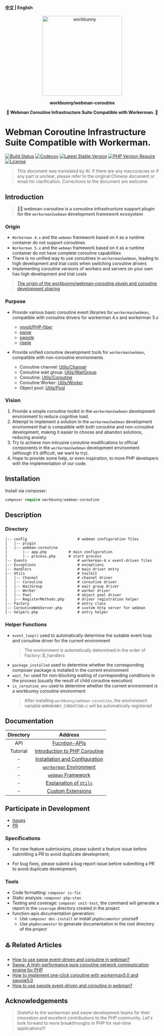 #### [中文](README.md) | English

<p align="center"><img width="260px" src="https://chaz6chez.cn/images/workbunny-logo.png" alt="workbunny"></p>

**<p align="center">workbunny/webman-coroutine</p>**

**<p align="center">🐇 Webman Coroutine Infrastructure Suite Compatible with Workerman. 🐇</p>**

# Webman Coroutine Infrastructure Suite Compatible with Workerman.

[![Build Status](https://github.com/workbunny//webman-coroutine/actions/workflows/CI.yml/badge.svg)](https://github.com/workbunny//webman-coroutine/actions)
[![Codecov](https://codecov.io/github/workbunny/webman-coroutine/branch/main/graph/badge.svg)](https://codecov.io/github/workbunny/webman-coroutine)
[![Latest Stable Version](https://badgen.net/packagist/v/workbunny//webman-coroutine/latest)](https://github.com/workbunny//webman-coroutine/releases)
[![PHP Version Require](https://badgen.net/packagist/php/workbunny//webman-coroutine)](https://github.com/workbunny//webman-coroutine/blob/main/composer.json)
[![License](https://badgen.net/packagist/license/workbunny//webman-coroutine)](https://github.com/workbunny//webman-coroutine/blob/main/LICENSE)

> This document was translated by AI. 
> If there are any inaccuracies or if any part is unclear, please refer to the original Chinese document or email for clarification. 
> Corrections to the document are welcome.

## Introduction

> **🚀🐇 webman-coroutine is a coroutine infrastructure support plugin for the `workerman`/`webman` development framework ecosystem**

### Origin

- `Workerman 4.x` and the `webman` framework based on it as a runtime container do not support coroutines
- `Workerman 5.x` and the `webman` framework based on it as a runtime container do not have complete coroutine capabilities
- There is no unified way to use coroutines in `workerman`/`webman`, leading to high development and trial costs when switching coroutine drivers
- Implementing coroutine versions of workers and servers on your own has high development and trial costs

> [The origin of the workbunny/webman-coroutine plugin and coroutine development sharing](https://www.workerman.net/a/1769)

### Purpose

- Provide various basic coroutine event libraries for `workerman`/`webman`, compatible with coroutine drivers for workerman 4.x and workerman 5.x
  - [revolt/PHP-fiber](https://github.com/revoltphp/event-loop)
  - [swow](https://github.com/swow/swow)
  - [swoole](https://github.com/swoole/swoole-src)
  - [ripple](https://github.com/cloudtay/ripple)

- Provide unified coroutine development tools for `workerman`/`webman`, compatible with non-coroutine environments
  - Coroutine channel: [Utils/Channel](https://github.com/workbunny/webman-coroutine/tree/main/src/Utils/Channel)
  - Coroutine wait group: [Utils/WaitGroup](https://github.com/workbunny/webman-coroutine/tree/main/src/Utils/WaitGroup)
  - Coroutine: [Utils/Coroutine](https://github.com/workbunny/webman-coroutine/tree/main/src/Utils/Coroutine)
  - Coroutine Worker: [Utils/Worker](https://github.com/workbunny/webman-coroutine/tree/main/src/Utils/Worker)
  - Object pool: [Utils/Pool](https://github.com/workbunny/webman-coroutine/tree/main/src/Utils/Pool)

### Vision

1. Provide a simple coroutine toolkit in the `workerman`/`webman` development environment to reduce cognitive load.
2. Attempt to implement a solution in the `workerman`/`webman` development environment that is compatible with both coroutine and non-coroutine development, making it easier to choose and abandon solutions, reducing anxiety.
3. Try to achieve non-intrusive coroutine modifications to official components in the `workerman`/`webman` development environment (although it’s difficult, we want to try).
4. Hope to provide some help, or even inspiration, to more PHP developers with the implementation of our code.

## Installation

Install via composer:

```php
composer require workbunny/webman-coroutine
```

## Description
### Directory

```
|-- config                       # webman configuration files
|   |-- plugin
|   |-- webman-coroutine
|       |-- app.php          # main configuration
|       |-- process.php      # start process
|-- Events                       # workerman-4.x event-driven files
|-- Exceptions                   # exceptions
|-- Handlers                     # main driver entry
|-- Utils                        # toolkit
|   |-- Channel                  # channel driver
|   |-- Coroutine                # coroutine driver
|   |-- WaitGroup                # wait group driver
|   |-- Worker                   # worker driver
|   |-- Pool                     # object pool driver
|   |-- RegisterMethods.php      # driver registration helper
|-- Factory                      # entry class
|-- CoroutineWebServer.php       # custom http server for webman
|-- helpers.php                  # entry helper
```

### Helper Functions

- `event_loop()` used to automatically determine the suitable event loop and coroutine driver for the current environment 
    > The environment is automatically determined in the order of Factory::$_handlers
- `package_installed` used to determine whether the corresponding composer package is installed in the current environment
- `wait_for` used for non-blocking waiting of corresponding conditions in the process (usually the result of child coroutine execution)
- `is_coroutine_env` used to determine whether the current environment is a workbunny coroutine environment 
    > After installing `workbunny/webman-coroutine`, the environment variable `WORKBUNNY_COROUTINE=1` will be automatically registered

## Documentation

| Directory  |                                                    Address                                                     |
|:---:|:--------------------------------------------------------------------------------------------------------------:|
| API |                         [Fucntion-APIs](https://workbunny.github.io/webman-coroutine/)                         |
| Tutorial  | [Introduction to PHP Coroutine](https://github.com/workbunny/webman-coroutine/tree/main/docs/doc/coroutine.md) |
|  -  | [Installation and Configuration](https://github.com/workbunny/webman-coroutine/tree/main/docs/doc/install.md)  |
|  -  |    [`workerman` Environment](https://github.com/workbunny/webman-coroutine/tree/main/docs/doc/workerman.md)    |
|  -  |        [`webman` Framework](https://github.com/workbunny/webman-coroutine/tree/main/docs/doc/webman.md)        |
|  -  |      [Explanation of `Utils`](https://github.com/workbunny/webman-coroutine/tree/main/docs/doc/utils.md)       |
|  -  |              [Custom Extensions](https://github.com/workbunny/webman-coroutine/tree/main/docs/doc/custom.md)               |

## Participate in Development

- [Issues](https://github.com/workbunny/webman-coroutine/issues)
- [PR](https://github.com/workbunny/webman-coroutine/pulls)

### Specifications

- For new feature submissions, please submit a feature issue before submitting a PR to avoid duplicate development;

- For bug fixes, please submit a bug report issue before submitting a PR to avoid duplicate development;

### Tools

- Code formatting: `composer cs-fix`
- Static analysis: `composer php-stan`
- Testing and coverage: `composer unit-test`, the command will generate a report in the `coverage` directory created in the project
- function-apis documentation generation:
  - Use `composer doc-install` or install `phpDocumentor` yourself
  - Use `phpDocumentor` to generate documentation in the root directory of the project

## ♨️ Related Articles

* [How to use swow event-driven and coroutine in webman?](https://mp.weixin.qq.com/s?__biz=MzUzMDMxNTQ4Nw==&mid=2247496493&idx=1&sn=4ab95befc894d556eac26d405f354a40&chksm=fa51129dcd269b8b61fc5b1a15a9a23b99b61c0780b9a341dfe3733692e85a1bc5e323ee9775#rd)
* [Swow: A high-performance pure coroutine network communication engine for PHP](https://mp.weixin.qq.com/s?__biz=MzUzMDMxNTQ4Nw==&mid=2247496428&idx=1&sn=5f1fef3a49e3ab20ea1fa43242ac8af7&chksm=fa51135ccd269a4aac1255323faeea670238777c37fec6fb6bdef0ead857ba492c1265c03bff#rd)
* [How to implement one-click coroutine with workerman5.0 and swoole5.0](https://mp.weixin.qq.com/s?__biz=MzUzMDMxNTQ4Nw==&mid=2247492324&idx=1&sn=ac697103fe56d6054593ae6d1bdadb93&chksm=fa510354cd268a4298eee50483821fff3ebb52a923a6a67708759ea4c5836649c85700f9ad12#rd)
* [How to use swoole event-driven and coroutine in webman?](https://mp.weixin.qq.com/s?__biz=MzUzMDMxNTQ4Nw==&mid=2247489841&idx=1&sn=52e9a57e511870c68daa2b10b78bf3a2&chksm=fa52f881cd25719782e3162108426a127b80599df80633d5edcf164162a69dc3518a9ec9cd29#rd)

## Acknowledgements
> Grateful to the workerman and swow development teams for their innovation and excellent contributions to the PHP community. Let's look forward to more breakthroughs in PHP for real-time applications!!!